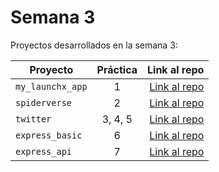 # Semana 3 

Proyectos desarrollados en la semana 3:

| Proyecto | Práctica | Link al repo |
| ------------- |:-------------:| -----:|
|`my_launchx_app`|1|[Link al repo](https://github.com/SaraiMontesV/my_launchx_app)|
|`spiderverse`|2|[Link al repo](https://github.com/SaraiMontesV/spiderverse)|
|`twitter`|3, 4, 5|[Link al repo](https://github.com/SaraiMontesV/twitter)|
|`express_basic`|6|[Link al repo](https://github.com/SaraiMontesV/express_basic)|
|`express_api`|7|[Link al repo](https://github.com/SaraiMontesV/express_api)|
